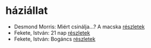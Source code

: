 # háziállat

- Desmond Morris: Miért csinálja…? A macska [részletek](../_details/Desmond%20Morris.md#id_415)
- Fekete, István: 21 nap [részletek](../_details/Fekete%2C%20Istv%C3%A1n.md#id_315)
- Fekete, István: Bogáncs [részletek](../_details/Fekete%2C%20Istv%C3%A1n.md#id_266)